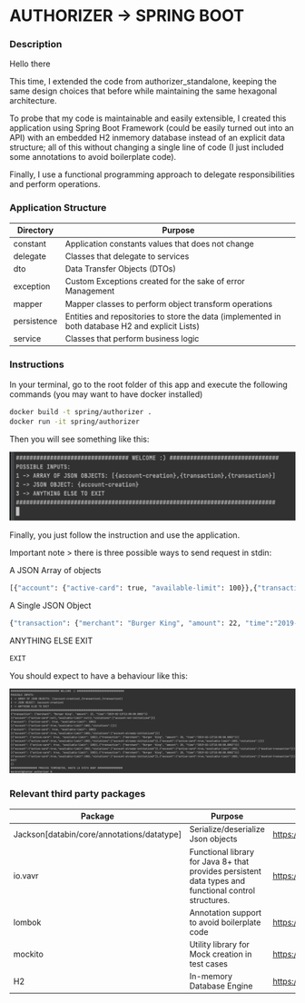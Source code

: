 # AUTHORIZER -> SPRING BOOT 

### Description

Hello there

This time, I extended the code from authorizer_standalone, 
keeping the same design choices that before while maintaining the same hexagonal architecture. 

To probe that my code is maintainable and easily extensible, 
I created this application using Spring Boot Framework (could be easily turned out into an API) with an embedded H2 inmemory 
database instead of an explicit data structure; all of this without changing a single line of code 
(I just included some annotations to avoid boilerplate code).

Finally, I use a functional programming approach to delegate responsibilities and perform operations. 


### Application Structure

| Directory | Purpose |
| ------ | ------ |
| constant | Application constants values that does not change |
| delegate | Classes that delegate to services |
| dto | Data Transfer Objects (DTOs) |
| exception | Custom Exceptions created for the sake of error Management |
| mapper | Mapper classes to perform object transform operations |
| persistence | Entities and repositories to store the data (implemented in both database H2 and explicit Lists) |
| service | Classes that perform business logic |


### Instructions 

In your terminal, go to the root folder of this app and execute the following commands (you may want to have docker installed)

```sh
docker build -t spring/authorizer .
docker run -it spring/authorizer
```

Then you will see something like this:

![Screenshot](images/welcome.png)

Finally, you just follow the instruction and use the application. 

Important note > there is three possible ways to send request in stdin:

A JSON Array of objects
```sh
[{"account": {"active-card": true, "available-limit": 100}},{"transaction": {"merchant": "Burger 'King", "amount": 20, "time":"2019-02-13T10:00:00.000Z"}}]
```

A Single JSON Object 
```sh
{"transaction": {"merchant": "Burger King", "amount": 22, "time":"2019-02-13T13:00:00.000Z"}}
```

ANYTHING ELSE EXIT
```sh
EXIT
```

You should expect to have a behaviour like this:

![Screenshot](images/behaviour.png)

### Relevant third party packages

| Package | Purpose | URL |
| ------ | ------ | ------ |
| Jackson[databin/core/annotations/datatype] | Serialize/deserialize Json objects | https://github.com/FasterXML/jackson |
| io.vavr | Functional library for Java 8+ that provides persistent data types and functional control structures.  | https://www.vavr.io |
| lombok | Annotation support to avoid boilerplate code | https://projectlombok.org |  
| mockito | Utility library for Mock creation in test cases | https://site.mockito.org |
| H2 | In-memory Database Engine | https://www.h2database.com/html/main.html |

